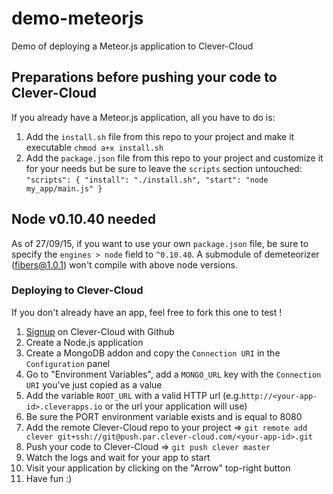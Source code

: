 demo-meteorjs
=================================

Demo of deploying a Meteor.js application to Clever-Cloud

## Preparations before pushing your code to Clever-Cloud

If you already have a Meteor.js application, all you have to do is:

1. Add the ``install.sh`` file from this repo to your project and make it executable ``chmod a+x install.sh``
2. Add the ``package.json`` file from this repo to your project and customize it for your needs but be sure to leave the ``scripts`` section untouched: ``"scripts": { "install": "./install.sh", "start": "node my_app/main.js" }``

## Node v0.10.40 needed

As of 27/09/15, if you want to use your own ``package.json`` file, be sure to specify the ``engines > node`` field to ``^0.10.40``.
A submodule of demeteorizer (fibers@1.0.1) won't compile with above node versions.

### Deploying to Clever-Cloud

If you don't already have an app, feel free to fork this one to test !

1. [Signup](https://api.clever-cloud.com/v2/github/signup) on Clever-Cloud with Github
2. Create a Node.js application
3. Create a MongoDB addon and copy the ``Connection URI`` in the ``Configuration`` panel
4. Go to "Environment Variables", add a ``MONGO_URL`` key with the ``Connection URI`` you've just copied as a value
5. Add the variable ``ROOT_URL`` with a valid HTTP url (e.g.``http://<your-app-id>.cleverapps.io`` or the url your application will use)
6. Be sure the PORT environment variable exists and is equal to 8080
7. Add the remote Clever-Cloud repo to your project => ``git remote add clever git+ssh://git@push.par.clever-cloud.com/<your-app-id>.git``
8. Push your code to Clever-Cloud => ``git push clever master``
9. Watch the logs and wait for your app to start
10. Visit your application by clicking on the "Arrow" top-right button
11. Have fun :)
